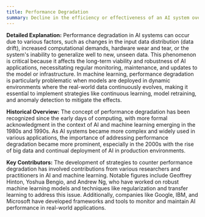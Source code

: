 ```yaml
---
title: Performance Degradation
summary: Decline in the efficiency or effectiveness of an AI system over time or under specific conditions, leading to reduced accuracy, speed, or reliability.
---
```

**Detailed Explanation:** Performance degradation in AI systems can occur due to various factors, such as changes in the input data distribution (data drift), increased computational demands, hardware wear and tear, or the system's inability to generalize well to new, unseen data. This phenomenon is critical because it affects the long-term viability and robustness of AI applications, necessitating regular monitoring, maintenance, and updates to the model or infrastructure. In machine learning, performance degradation is particularly problematic when models are deployed in dynamic environments where the real-world data continuously evolves, making it essential to implement strategies like continuous learning, model retraining, and anomaly detection to mitigate the effects.

**Historical Overview:** The concept of performance degradation has been recognized since the early days of computing, with more formal acknowledgment in the context of AI and machine learning emerging in the 1980s and 1990s. As AI systems became more complex and widely used in various applications, the importance of addressing performance degradation became more prominent, especially in the 2000s with the rise of big data and continual deployment of AI in production environments.

**Key Contributors:** The development of strategies to counter performance degradation has involved contributions from various researchers and practitioners in AI and machine learning. Notable figures include Geoffrey Hinton, Yoshua Bengio, and Andrew Ng, who have worked on robust machine learning models and techniques like regularization and transfer learning to address this issue. Additionally, companies like Google, IBM, and Microsoft have developed frameworks and tools to monitor and maintain AI performance in real-world applications.